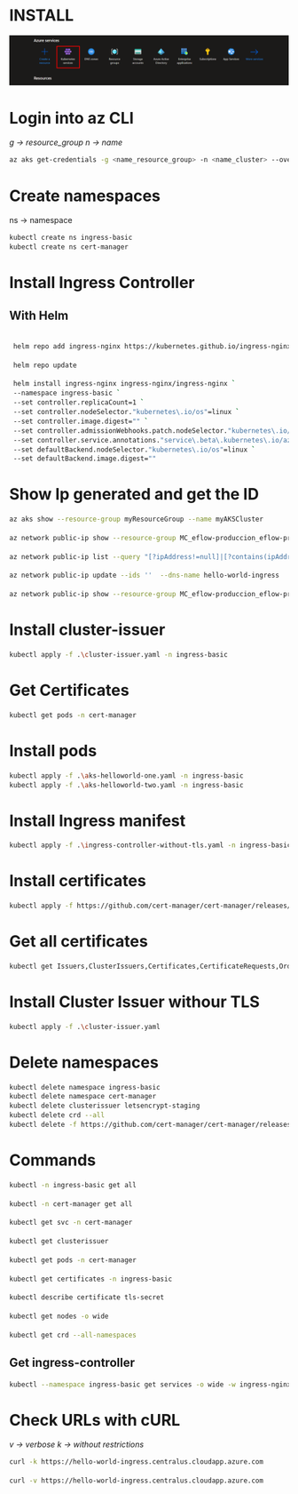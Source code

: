 # INSTALL

![image.png](/kubernetes_service.png)

# Login into az CLI

_g -> resource_group
n -> name_

```sh
az aks get-credentials -g <name_resource_group> -n <name_cluster> --overwrite-existing
```

# Create namespaces

ns -> namespace

```sh
kubectl create ns ingress-basic
kubectl create ns cert-manager
```

# Install Ingress Controller

## With Helm

```sh

 helm repo add ingress-nginx https://kubernetes.github.io/ingress-nginx

 helm repo update

 helm install ingress-nginx ingress-nginx/ingress-nginx `
 --namespace ingress-basic `
 --set controller.replicaCount=1 `
 --set controller.nodeSelector."kubernetes\.io/os"=linux `
 --set controller.image.digest="" `
 --set controller.admissionWebhooks.patch.nodeSelector."kubernetes\.io/os"=linux `
 --set controller.service.annotations."service\.beta\.kubernetes\.io/azure-load-balancer-health-probe-request-path"=/healthz ` --set controller.admissionWebhooks.patch.image.digest="" `
 --set defaultBackend.nodeSelector."kubernetes\.io/os"=linux `
 --set defaultBackend.image.digest=""
```

# Show Ip generated and get the ID

```sh
az aks show --resource-group myResourceGroup --name myAKSCluster

az network public-ip show --resource-group MC_eflow-produccion_eflow-produccion_centralus  --ids ''

az network public-ip list --query "[?ipAddress!=null]|[?contains(ipAddress, 'xx.xxx.x.xxx')].[id]" --output tsv

az network public-ip update --ids ''  --dns-name hello-world-ingress

az network public-ip show --resource-group MC_eflow-produccion_eflow-produccion_centralus --id '' --query "{fqdn: dnsSettings.fqdn, address: ipAddress}"
```

# Install cluster-issuer

```sh
kubectl apply -f .\cluster-issuer.yaml -n ingress-basic
```

# Get Certificates

```sh
kubectl get pods -n cert-manager
```

# Install pods

```sh
kubectl apply -f .\aks-helloworld-one.yaml -n ingress-basic
kubectl apply -f .\aks-helloworld-two.yaml -n ingress-basic
```

# Install Ingress manifest

```sh
kubectl apply -f .\ingress-controller-without-tls.yaml -n ingress-basic
```

# Install certificates

```sh
kubectl apply -f https://github.com/cert-manager/cert-manager/releases/download/v1.8.2/cert-manager.yaml -n cert-manager
```

# Get all certificates

```sh
kubectl get Issuers,ClusterIssuers,Certificates,CertificateRequests,Orders,Challenges --all-namespaces
```

# Install Cluster Issuer withour TLS

```sh
kubectl apply -f .\cluster-issuer.yaml
```

# Delete namespaces

```sh
kubectl delete namespace ingress-basic
kubectl delete namespace cert-manager
kubectl delete clusterissuer letsencrypt-staging
kubectl delete crd --all
kubectl delete -f https://github.com/cert-manager/cert-manager/releases/download/vX.Y.Z/cert-manager.yaml
```

# Commands

```sh
kubectl -n ingress-basic get all

kubectl -n cert-manager get all

kubectl get svc -n cert-manager

kubectl get clusterissuer

kubectl get pods -n cert-manager

kubectl get certificates -n ingress-basic

kubectl describe certificate tls-secret

kubectl get nodes -o wide

kubectl get crd --all-namespaces
```

## Get ingress-controller

```sh
kubectl --namespace ingress-basic get services -o wide -w ingress-nginx-controller
```

# Check URLs with cURL

_v -> verbose
k -> without restrictions_

```sh
curl -k https://hello-world-ingress.centralus.cloudapp.azure.com

curl -v https://hello-world-ingress.centralus.cloudapp.azure.com
```

